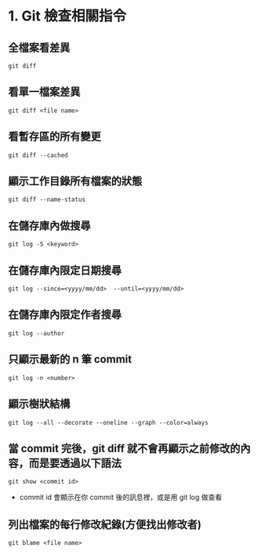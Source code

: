 # 1. Git 檢查相關指令
## 全檔案看差異
`git diff`
## 看單一檔案差異
`git diff <file name>`
## 看暫存區的所有變更
 `git diff --cached`
## 顯示工作目錄所有檔案的狀態
`git diff --name-status`
## 在儲存庫內做搜尋
`git log -S <keyword>`
## 在儲存庫內限定日期搜尋
`git log --since=<yyyy/mm/dd>  --until=<yyyy/mm/dd>`
## 在儲存庫內限定作者搜尋
`git log --author`
## 只顯示最新的 n 筆 commit
`git log -n <number>`
## 顯示樹狀結構
`git log --all --decorate --oneline --graph --color=always` 

## 當 commit 完後，git diff 就不會再顯示之前修改的內容，而是要透過以下語法
`git show <commit id>`

* commit id 會顯示在你 commit 後的訊息裡，或是用 git log 做查看

## 列出檔案的每行修改紀錄(方便找出修改者)
`git blame <file name>`
